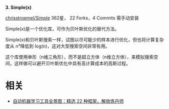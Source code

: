 

**3. Simple(x)**

[chrisstroemel/Simple](https://link.zhihu.com/?target=https%3A//github.com/chrisstroemel/Simple)
362星， 22 Forks，4 Commits
需手动安装

Simple(x)是一个优化库，可作为贝叶斯优化的替代方法。

Simple(x)和贝叶斯搜索一样，试图以尽可能少的样本进行优化，但也将计算复杂度从 n³降低到 log(n)，这对大型搜索空间非常有用。

这个库使用单形（n维三角形），而不是超立方体（n维立方体），来模拟搜索空间，这样做可以避开贝叶斯优化中具有高计算成本的高斯过程。








# 相关

- [自动机器学习工具全景图：精选 22 种框架，解放炼丹师](https://zhuanlan.zhihu.com/p/42715527)

